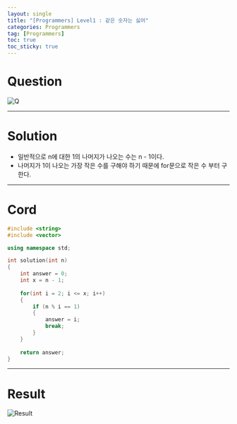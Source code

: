 ```yaml
---
layout: single
title: "[Programmers] Level1 : 같은 숫자는 싫어"
categories: Programmers
tag: [Programmers]
toc: true
toc_sticky: true
---
```


# Question
![Q](https://user-images.githubusercontent.com/97664446/189672555-8903c7ba-e4e4-492c-8583-fe08a2ebf970.PNG)

***

# Solution
- 일반적으로 n에 대한 1의 나머지가 나오는 수는 n - 1이다.
- 나머지가 1이 나오는 가장 작은 수를 구해야 하기 때문에 for문으로 작은 수 부터 구한다.

***

# Cord
```c++
#include <string>
#include <vector>

using namespace std;

int solution(int n) 
{
    int answer = 0;
    int x = n - 1;
    
    for(int i = 2; i <= x; i++)
    {
        if (n % i == 1)
        {
            answer = i;
            break;
        }
    }
    
    return answer;
}
```

***

# Result
![Result](https://user-images.githubusercontent.com/97664446/189672550-88aa1571-6b4f-4517-be85-fce6292c907e.PNG)